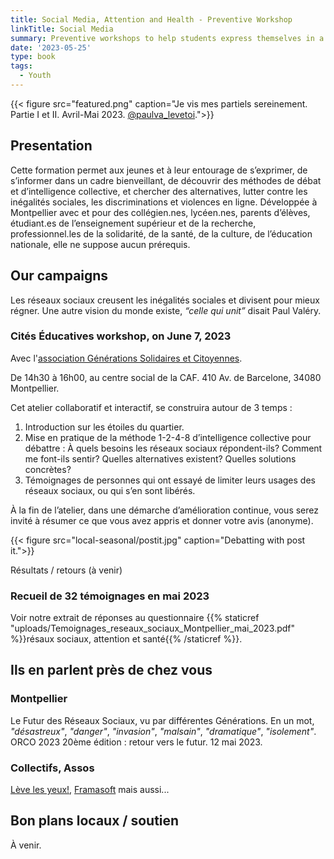 ```yaml
---
title: Social Media, Attention and Health - Preventive Workshop
linkTitle: Social Media
summary: Preventive workshops to help students express themselves in a benevolent environment, and learn, to raise awareness on alternatives to social networks.
date: '2023-05-25'
type: book
tags:
  - Youth
---
```


{{< figure src="featured.png" caption="Je vis mes partiels sereinement. Partie I et II. Avril-Mai 2023. [@paulva_levetoi](https://www.instagram.com/paulva_levetoi/).">}}

## Presentation

Cette formation permet aux jeunes et à leur entourage de s’exprimer, de s’informer dans un cadre bienveillant, de découvrir des méthodes de débat et d’intelligence collective, et chercher des alternatives, lutter contre les inégalités sociales, les discriminations et violences en ligne. Développée à Montpellier avec et pour des collégien.nes, lycéen.nes, parents d’élèves, étudiant.es de l’enseignement supérieur et de la recherche, professionnel.les de la solidarité, de la santé, de la culture, de l’éducation nationale, elle ne suppose aucun prérequis.

## Our campaigns

Les réseaux sociaux creusent les inégalités sociales et divisent pour mieux régner. Une autre vision du monde existe, <i>“celle qui unit”</i> disait Paul Valéry.

### Cités Éducatives workshop, on June 7, 2023

Avec l'[association Générations Solidaires et Citoyennes](https://www.jeveuxaider.gouv.fr/organisations/4859-generations-solidaires-et-citoyennes).

De 14h30 à 16h00, au centre social de la CAF. 410 Av. de Barcelone, 34080 Montpellier.

Cet atelier collaboratif et interactif, se construira autour de 3 temps : 

1. Introduction sur les étoiles du quartier.
2. Mise en pratique de la méthode 1-2-4-8 d’intelligence collective pour débattre : À quels besoins les réseaux sociaux répondent-ils? Comment me font-ils sentir? Quelles alternatives existent? Quelles solutions concrètes?
3. Témoignages de personnes qui ont essayé de limiter leurs usages des réseaux sociaux, ou qui s’en sont libérés.

À la fin de l’atelier, dans une démarche d’amélioration continue, vous serez invité à résumer ce que vous avez appris et donner votre avis (anonyme).

{{< figure src="local-seasonal/postit.jpg" caption="Debatting with post it.">}}

Résultats / retours (à venir)

### Recueil de 32 témoignages en mai 2023

Voir notre extrait de réponses au questionnaire {{% staticref "uploads/Temoignages_reseaux_sociaux_Montpellier_mai_2023.pdf" %}}résaux sociaux, attention et santé{{% /staticref %}}.

## Ils en parlent près de chez vous

### Montpellier

Le Futur des Réseaux Sociaux, vu par différentes Générations. En un mot, <i>"désastreux"</i>, <i>"danger"</i>, <i>"invasion"</i>, <i>"malsain"</i>, <i>"dramatique"</i>, <i>"isolement"</i>. ORCO 2023 20ème édition : retour vers le futur. 12 mai 2023.

### Collectifs, Assos

[Lève les yeux!](https://www.levelesyeux.com/), [Framasoft](https://framasoft.org/en/) mais aussi...

## Bon plans locaux / soutien

À venir.